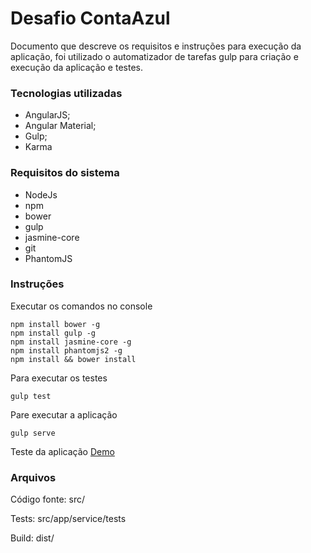 # Desafio ContaAzul

Documento que descreve os requisitos e instruções para execução da aplicação, foi utilizado o automatizador de tarefas gulp para criação e execução da aplicação e testes.

### Tecnologias utilizadas

- AngularJS;
- Angular Material;
- Gulp;
- Karma

### Requisitos do sistema

- NodeJs
- npm
- bower
- gulp
- jasmine-core
- git
- PhantomJS

### Instruções

Executar os comandos no console

`npm install bower -g`  
`npm install gulp -g`  
`npm install jasmine-core -g`  
`npm install phantomjs2 -g`  
`npm install && bower install`  

Para executar os testes

`gulp test`

Pare executar a aplicação

`gulp serve`

Teste da aplicação [Demo](http://ec2-52-67-246-28.sa-east-1.compute.amazonaws.com/#/)

### Arquivos

Código fonte:
src/

Tests:
src/app/service/tests

Build:
dist/
